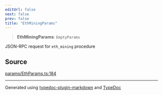 ```yaml
---
editUrl: false
next: false
prev: false
title: "EthMiningParams"
---
```


> **EthMiningParams**: `EmptyParams`

JSON-RPC request for `eth_mining` procedure

## Source

[params/EthParams.ts:184](https://github.com/evmts/tevm-monorepo/blob/main/vm/api/src/params/EthParams.ts#L184)

***
Generated using [typedoc-plugin-markdown](https://www.npmjs.com/package/typedoc-plugin-markdown) and [TypeDoc](https://typedoc.org/)
